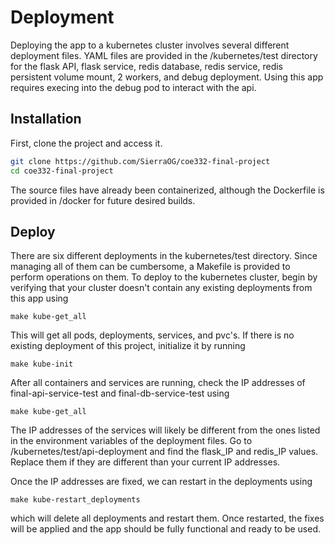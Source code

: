 # Deployment

Deploying the app to a kubernetes cluster involves several different deployment files. YAML files are provided in the /kubernetes/test directory for the flask API, flask service, redis database, redis service, redis persistent volume mount, 2 workers, and debug deployment. Using this app requires execing into the debug pod to interact with the api. 

## Installation
First, clone the project and access it. 
```bash
git clone https://github.com/SierraOG/coe332-final-project
cd coe332-final-project
```
The source files have already been containerized, although the Dockerfile is provided in /docker for future desired builds. 

## Deploy
There are six different deployments in the kubernetes/test directory. Since managing all of them can be cumbersome, a Makefile is provided to perform operations on them. To deploy to the kubernetes cluster, begin by verifying that your cluster doesn't contain any existing deployments from this app using 
```
make kube-get_all
```
This will get all pods, deployments, services, and pvc's. If there is no existing deployment of this project, initialize it by running 
```
make kube-init
```
After all containers and services are running, check the IP addresses of final-api-service-test and final-db-service-test using
``` 
make kube-get_all
```
The IP addresses of the services will likely be different from the ones listed in the environment variables of the deployment files. Go to /kubernetes/test/api-deployment and find the flask_IP and redis_IP values. Replace them if they are different than your current IP addresses.

Once the IP addresses are fixed, we can restart in the deployments using
```
make kube-restart_deployments
```
which will delete all deployments and restart them. Once restarted, the fixes will be applied and the app should be fully functional and ready to be used.
